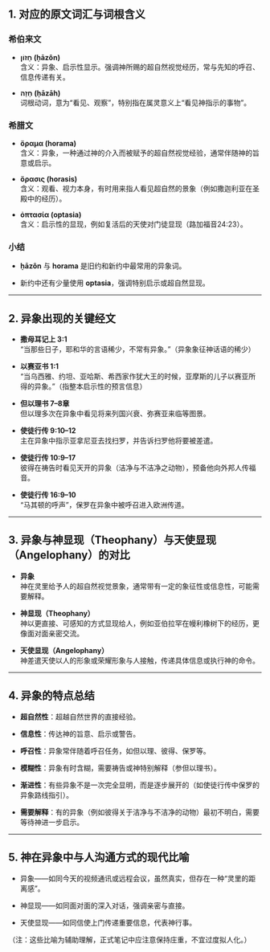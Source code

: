
## 1. 对应的原文词汇与词根含义

### 希伯来文

- **חָזוֹן (ḥāzôn)**  
    含义：异象、启示性显示。强调神所赐的超自然视觉经历，常与先知的呼召、信息传递有关。
    
- **חָזָה (ḥāzāh)**  
    词根动词，意为“看见、观察”，特别指在属灵意义上“看见神指示的事物”。
    

### 希腊文

- **ὅραμα (horama)**  
    含义：异象，一种通过神的介入而被赋予的超自然视觉经验，通常伴随神的旨意或启示。
    
- **ὅρασις (horasis)**  
    含义：观看、视力本身，有时用来指人看见超自然的景象（例如撒迦利亚在圣殿中的经历）。
    
- **ὀπτασία (optasia)**  
    含义：启示性的显现，例如复活后的天使对门徒显现（路加福音24:23）。
    

### 小结

- **ḥāzôn** 与 **horama** 是旧约和新约中最常用的异象词。
    
- 新约中还有少量使用 **optasia**，强调特别启示或超自然显现。
    

---

## 2. 异象出现的关键经文

- **撒母耳记上 3:1**  
    “当那些日子，耶和华的言语稀少，不常有异象。”（异象象征神话语的稀少）
    
- **以赛亚书 1:1**  
    “当乌西雅、约坦、亚哈斯、希西家作犹大王的时候，亚摩斯的儿子以赛亚所得的异象。”（指整本启示性的预言信息）
    
- **但以理书 7–8章**  
    但以理多次在异象中看见将来列国兴衰、弥赛亚来临等图景。
    
- **使徒行传 9:10–12**  
    主在异象中指示亚拿尼亚去找扫罗，并告诉扫罗他将要被差遣。
    
- **使徒行传 10:9–17**  
    彼得在祷告时看见天开的异象（洁净与不洁净之动物），预备他向外邦人传福音。
    
- **使徒行传 16:9–10**  
    “马其顿的呼声”，保罗在异象中被呼召进入欧洲传道。
    

---

## 3. 异象与神显现（Theophany）与天使显现（Angelophany）的对比

- **异象**  
    神在灵里给予人的超自然视觉景象，通常带有一定的象征性或信息性，可能需要解释。
    
- **神显现（Theophany）**  
    神以更直接、可感知的方式显现给人，例如亚伯拉罕在幔利橡树下的经历，更像面对面亲密交流。
    
- **天使显现（Angelophany）**  
    神差遣天使以人的形象或荣耀形象与人接触，传递具体信息或执行神的命令。
    

---

## 4. 异象的特点总结

- **超自然性**：超越自然世界的直接经验。
    
- **信息性**：传达神的旨意、启示或警告。
    
- **呼召性**：异象常伴随着呼召任务，如但以理、彼得、保罗等。
    
- **模糊性**：异象有时含糊，需要祷告或神特别解释（参但以理书）。
    
- **渐进性**：有些异象不是一次完全显明，而是逐步展开的（如使徒行传中保罗的异象路线指引）。
    
- **需要解释**：有的异象（例如彼得关于洁净与不洁净的动物）最初不明白，需要等待神进一步启示。
    

---

## 5. 神在异象中与人沟通方式的现代比喻

- 异象——如同今天的视频通讯或远程会议，虽然真实，但存在一种“灵里的距离感”。
    
- 神显现——如同面对面的深入对话，强调亲密与直接。
    
- 天使显现——如同信使上门传递重要信息，代表神行事。
    

（注：这些比喻为辅助理解，正式笔记中应注意保持庄重，不宜过度拟人化。）